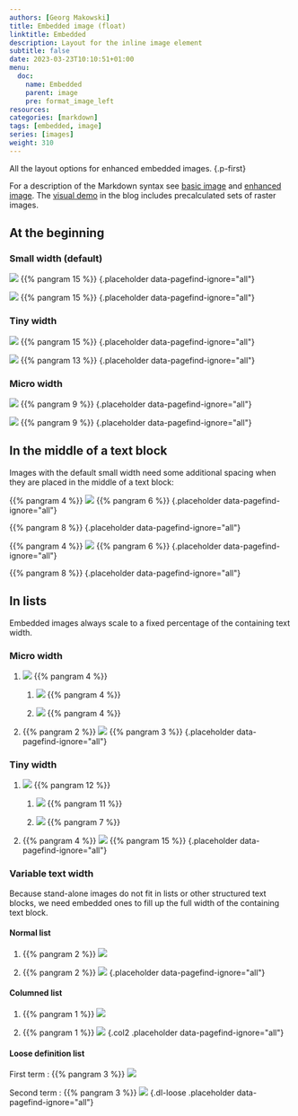 ```yaml
---
authors: [Georg Makowski]
title: Embedded image (float)
linktitle: Embedded
description: Layout for the inline image element
subtitle: false
date: 2023-03-23T10:10:51+01:00
menu:
  doc:
    name: Embedded
    parent: image
    pre: format_image_left
resources:
categories: [markdown]
tags: [embedded, image]
series: [images]
weight: 310
---
```


All the layout options for enhanced embedded images.
{.p-first}
<!--more-->

For a description of the Markdown syntax see [basic image](https://perplex.desider.at/doc/basic/image) and [enhanced image](https://perplex.desider.at/doc/enhancing/image/syntax). The [visual demo](https://perplex.desider.at/blog/image/embed) in the blog includes precalculated sets of raster images.


## At the beginning

### Small width (default)

![](small-left) {{% pangram 15 %}}
{.placeholder data-pagefind-ignore="all"}

![](small-right) {{% pangram 15 %}}
{.placeholder data-pagefind-ignore="all"}

### Tiny width

![](tiny-left) {{% pangram 15 %}}
{.placeholder data-pagefind-ignore="all"}

![](tiny-right) {{% pangram 13 %}}
{.placeholder data-pagefind-ignore="all"}

### Micro width

![](micro) {{% pangram 9 %}}
{.placeholder data-pagefind-ignore="all"}

![](micro?ph=right) {{% pangram 9 %}}
{.placeholder data-pagefind-ignore="all"}

## In the middle of a text block

Images with the default small width need some additional spacing when they are placed in the middle of a text block:

{{% pangram 4 %}} ![](small-left?pv=middle) {{% pangram 6 %}}
{.placeholder data-pagefind-ignore="all"}

{{% pangram 8 %}}
{.placeholder data-pagefind-ignore="all"}

{{% pangram 4 %}} ![](small-right?pv=middle) {{% pangram 6 %}}
{.placeholder data-pagefind-ignore="all"}

{{% pangram 8 %}}
{.placeholder data-pagefind-ignore="all"}

## In lists

Embedded images always scale to a fixed percentage of the containing text width.

### Micro width

1. ![](micro) {{% pangram 4 %}}

   1. ![](micro?posh=right) {{% pangram 4 %}}

   2. ![](micro) {{% pangram 4 %}}

2. {{% pangram 2 %}} ![](micro?posh=right) {{% pangram 3 %}}
{.placeholder data-pagefind-ignore="all"}

### Tiny width

1. ![](tiny-left.yaml) {{% pangram 12 %}}

   1. ![](tiny-right) {{% pangram 11 %}}

   2. ![](tiny-left) {{% pangram 7 %}}

2. {{% pangram 4 %}} ![](tiny-right?posv=middle) {{% pangram 15 %}}
{.placeholder data-pagefind-ignore="all"}

### Variable text width

Because stand-alone images do not fit in lists or other structured text blocks, we need embedded ones to fill up the full width of the containing text block.

#### Normal list

1. {{% pangram 2 %}} ![](textvar)

2. {{% pangram 2 %}} ![](textvar)
{.placeholder data-pagefind-ignore="all"}

#### Columned list

1. {{% pangram 1 %}} ![](textvar)

2. {{% pangram 1 %}} ![](textvar)
{.col2 .placeholder data-pagefind-ignore="all"}

#### Loose definition list

First term
: {{% pangram 3 %}} ![](textvar)

Second term
: {{% pangram 3 %}} ![](textvar)
{.dl-loose .placeholder data-pagefind-ignore="all"}

